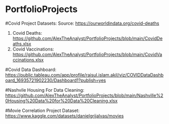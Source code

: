 # PortfolioProjects

#Covid Project Datasets:
Source:  https://ourworldindata.org/covid-deaths
1. Covid Deaths:  https://github.com/AlexTheAnalyst/PortfolioProjects/blob/main/CovidDeaths.xlsx
2. Covid Vaccinations:  https://github.com/AlexTheAnalyst/PortfolioProjects/blob/main/CovidVaccinations.xlsx

#Covid Data Dashboard: https://public.tableau.com/app/profile/raisul.islam.akil/viz/COVIDDataDashboard_16935721902230/Dashboard1?publish=yes

#Nashvile Housing For Data Cleaning: https://github.com/AlexTheAnalyst/PortfolioProjects/blob/main/Nashville%20Housing%20Data%20for%20Data%20Cleaning.xlsx

#Movie Correlation Project Dataset: https://www.kaggle.com/datasets/danielgrijalvas/movies
